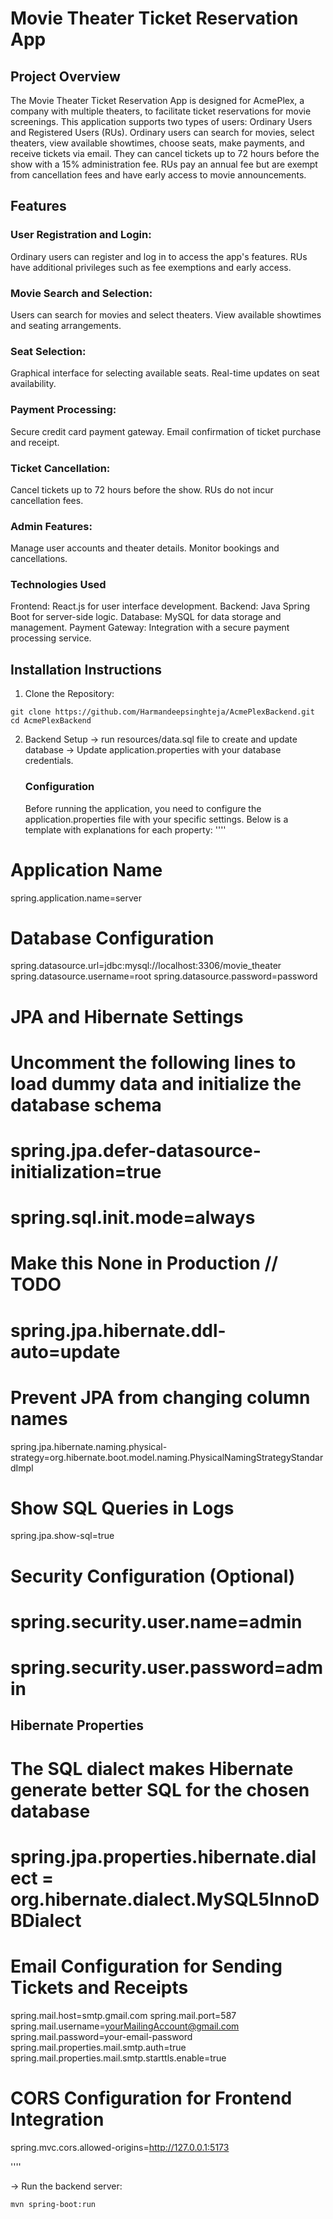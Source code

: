 # Movie Theater Ticket Reservation App

## Project Overview
The Movie Theater Ticket Reservation App is designed for AcmePlex, a company with multiple theaters, to facilitate ticket reservations for movie screenings. This application supports two types of users: Ordinary Users and Registered Users (RUs). Ordinary users can search for movies, select theaters, view available showtimes, choose seats, make payments, and receive tickets via email. They can cancel tickets up to 72 hours before the show with a 15% administration fee. RUs pay an annual fee but are exempt from cancellation fees and have early access to movie announcements.
## Features
### User Registration and Login:
Ordinary users can register and log in to access the app's features.
RUs have additional privileges such as fee exemptions and early access.
### Movie Search and Selection:
Users can search for movies and select theaters.
View available showtimes and seating arrangements.
### Seat Selection:
Graphical interface for selecting available seats.
Real-time updates on seat availability.
### Payment Processing:
Secure credit card payment gateway.
Email confirmation of ticket purchase and receipt.
### Ticket Cancellation:
Cancel tickets up to 72 hours before the show.
RUs do not incur cancellation fees.
### Admin Features:
Manage user accounts and theater details.
Monitor bookings and cancellations.
### Technologies Used
Frontend: React.js for user interface development.
Backend: Java Spring Boot for server-side logic.
Database: MySQL for data storage and management.
Payment Gateway: Integration with a secure payment processing service.



## Installation Instructions
1. Clone the Repository:
```
git clone https://github.com/Harmandeepsinghteja/AcmePlexBackend.git
cd AcmePlexBackend
```
2. Backend Setup
-> run resources/data.sql file to create and update database
-> Update application.properties with your database credentials.
    ### Configuration
    Before running the application, you need to configure the application.properties file with your specific settings. Below is a template with explanations     for each property:
   ''''
  # Application Name
spring.application.name=server

# Database Configuration
spring.datasource.url=jdbc:mysql://localhost:3306/movie_theater
spring.datasource.username=root
spring.datasource.password=password

# JPA and Hibernate Settings
# Uncomment the following lines to load dummy data and initialize the database schema
# spring.jpa.defer-datasource-initialization=true
# spring.sql.init.mode=always

# Make this None in Production // TODO
# spring.jpa.hibernate.ddl-auto=update

# Prevent JPA from changing column names
spring.jpa.hibernate.naming.physical-strategy=org.hibernate.boot.model.naming.PhysicalNamingStrategyStandardImpl

# Show SQL Queries in Logs
spring.jpa.show-sql=true

# Security Configuration (Optional)
# spring.security.user.name=admin
# spring.security.user.password=admin

## Hibernate Properties
# The SQL dialect makes Hibernate generate better SQL for the chosen database
# spring.jpa.properties.hibernate.dialect = org.hibernate.dialect.MySQL5InnoDBDialect

# Email Configuration for Sending Tickets and Receipts
spring.mail.host=smtp.gmail.com
spring.mail.port=587
spring.mail.username=yourMailingAccount@gmail.com
spring.mail.password=your-email-password
spring.mail.properties.mail.smtp.auth=true
spring.mail.properties.mail.smtp.starttls.enable=true

# CORS Configuration for Frontend Integration
spring.mvc.cors.allowed-origins=http://127.0.0.1:5173


   ''''

   
-> Run the backend server:
```
mvn spring-boot:run

```




